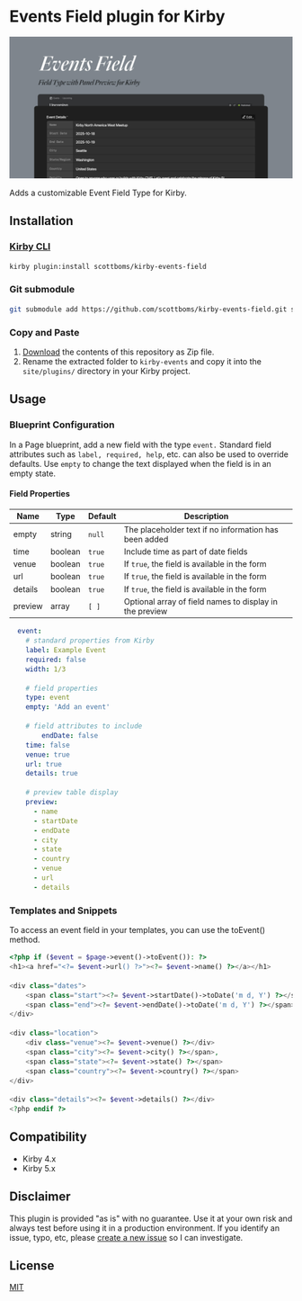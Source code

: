 # Events Field plugin for Kirby

![Plugin Preview](src/assets/events-field-plugin.jpg)

Adds a customizable Event Field Type for Kirby.

## Installation

### [Kirby CLI](https://github.com/getkirby/cli)
    
```bash
kirby plugin:install scottboms/kirby-events-field
```

### Git submodule

```bash
git submodule add https://github.com/scottboms/kirby-events-field.git site/plugins/kirby-events
```

### Copy and Paste

1. [Download](https://github.com/scottboms/kirby-events-field/archive/master.zip) the contents of this repository as Zip file.
2. Rename the extracted folder to `kirby-events` and copy it into the `site/plugins/` directory in your Kirby project.


## Usage

### Blueprint Configuration

In a Page blueprint, add a new field with the type `event.` Standard field attributes such as `label, required, help`, etc. can also be used to override defaults. Use `empty` to change the text displayed when the field is in an empty state.

#### Field Properties

| Name     | Type    | Default  | Description                                                      |
|----------|---------|----------|------------------------------------------------------------------|
| empty    | string  |  `null`  | The placeholder text if no information has been added            |
| time     | boolean |  `true`  | Include time as part of date fields                              |
| venue    | boolean |  `true`  | If `true`, the field is available in the form                    | 
| url      | boolean |  `true`  | If `true`, the field is available in the form                    | 
| details  | boolean |  `true`  | If `true`, the field is available in the form                    | 
| preview  | array   |  `[ ]`   | Optional array of field names to display in the preview          | 


```yml
  event:
    # standard properties from Kirby
    label: Example Event
    required: false
    width: 1/3

    # field properties
    type: event
    empty: 'Add an event'

    # field attributes to include
		endDate: false
    time: false
    venue: true
    url: true
    details: true

    # preview table display
    preview:
      - name
      - startDate
      - endDate
      - city
      - state
      - country
      - venue
      - url
      - details
```

### Templates and Snippets

To access an event field in your templates, you can use the toEvent() method.


```php
<?php if ($event = $page->event()->toEvent()): ?>
<h1><a href="<?= $event->url() ?>"><?= $event->name() ?></a></h1>

<div class="dates">
	<span class="start"><?= $event->startDate()->toDate('m d, Y') ?></span> –
	<span class="end"><?= $event->endDate()->toDate('m d, Y') ?></span>
</div>

<div class="location">
	<div class="venue"><?= $event->venue() ?></div>
	<span class="city"><?= $event->city() ?></span>, 
	<span class="state"><?= $event->state() ?></span> 
	<span class="country"><?= $event->country() ?></span>
</div>

<div class="details"><?= $event->details() ?></div>
<?php endif ?>
```


## Compatibility

* Kirby 4.x
* Kirby 5.x


## Disclaimer

This plugin is provided "as is" with no guarantee. Use it at your own risk and always test before using it in a production environment. If you identify an issue, typo, etc, please [create a new issue](/issues/new) so I can investigate.


## License

[MIT](https://opensource.org/licenses/MIT)
